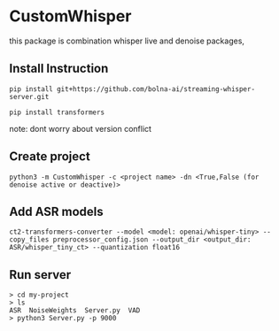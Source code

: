# CustomWhisper
this package is combination whisper live and denoise packages, 

## Install Instruction
```shell
pip install git+https://github.com/bolna-ai/streaming-whisper-server.git

pip install transformers
```
note: dont worry about version conflict

## Create project
```shell
python3 -m CustomWhisper -c <project name> -dn <True,False (for denoise active or deactive)>
```
## Add ASR models
```shell
ct2-transformers-converter --model <model: openai/whisper-tiny> --copy_files preprocessor_config.json --output_dir <output_dir: ASR/whisper_tiny_ct> --quantization float16
```
## Run server
```
> cd my-project
> ls
ASR  NoiseWeights  Server.py  VAD
> python3 Server.py -p 9000
```
